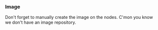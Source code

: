 


### Image
Don't forget to manually create the image on the nodes. C'mon you know we don't have an  image repository.